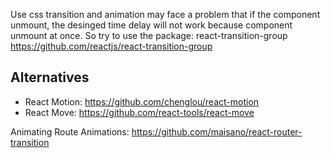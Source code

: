 Use css transition and animation may face a problem that if the component unmount, the desinged time delay will not work because component unmount at once.
So try to use the package: 
react-transition-group https://github.com/reactjs/react-transition-group


## Alternatives
* React Motion: https://github.com/chenglou/react-motion
* React Move: https://github.com/react-tools/react-move


Animating Route Animations: https://github.com/maisano/react-router-transition
